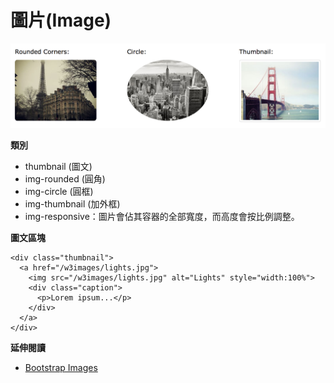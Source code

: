 # 圖片(Image)

![Bootstrap Image](./assets/image.png)

**類別**

* thumbnail (圖文)
* img-rounded (圓角)
* img-circle (圓框)
* img-thumbnail (加外框)
* img-responsive：圖片會佔其容器的全部寬度，而高度會按比例調整。

**圖文區塊**

```
<div class="thumbnail">
  <a href="/w3images/lights.jpg">
    <img src="/w3images/lights.jpg" alt="Lights" style="width:100%">
    <div class="caption">
      <p>Lorem ipsum...</p>
    </div>
  </a>
</div>
```

**延伸閱讀**

* [Bootstrap Images](http://www.w3schools.com/bootstrap/bootstrap_images.asp)
